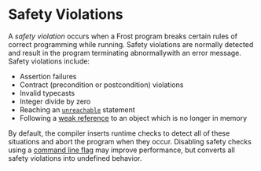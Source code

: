 Safety Violations
=================

A *safety violation* occurs when a Frost program breaks certain rules of correct programming while
running. Safety violations are normally detected and result in the program terminating abnormallywith an
error message. Safety violations include:

* Assertion failures
* Contract (precondition or postcondition) violations
* Invalid typecasts
* Integer divide by zero
* Reaching an [`unreachable`](statements.html#unreachable) statement
* Following a [weak reference](weakReferences.html) to an object which is no longer in memory

By default, the compiler inserts runtime checks to detect all of these situations and abort the
program when they occur. Disabling safety checks using a [command line flag](frostc.html) may
improve performance, but converts all safety violations into undefined behavior.